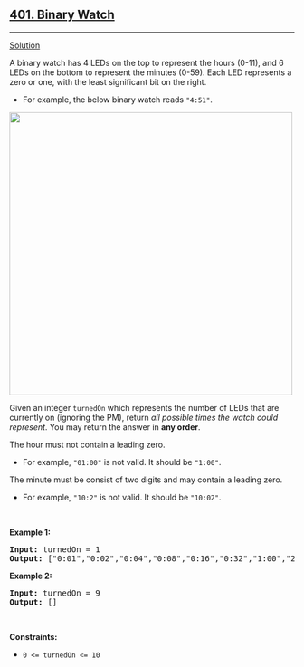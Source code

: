 <h2><a href="https://leetcode.com/problems/binary-watch/">401. Binary Watch</a></h2>
<hr>
<p>
<a href="./binary_watch.cpp">Solution</a>
</p>
<p>A binary watch has 4 LEDs on the top to represent the hours (0-11), and 6 LEDs on the bottom to represent&nbsp;the minutes (0-59). Each LED represents a zero or one, with the least significant bit on the right.</p>
<ul>
<li>For example, the below binary watch reads <code>"4:51"</code>.</li>
</ul>
<p><img alt="" src="https://assets.leetcode.com/uploads/2021/04/08/binarywatch.jpg" style="width: 500px; height: 500px;"></p>
<p>Given an integer <code>turnedOn</code> which represents the number of LEDs that are currently on (ignoring the PM), return <em>all possible times the watch could represent</em>. You may return the answer in <strong>any order</strong>.</p>
<p>The hour must not contain a leading zero.</p>
<ul>
<li>For example, <code>"01:00"</code> is not valid. It should be <code>"1:00"</code>.</li>
</ul>
<p>The minute must be consist of two digits and may contain a leading zero.</p>
<ul>
<li>For example, <code>"10:2"</code> is not valid. It should be <code>"10:02"</code>.</li>
</ul>
<p>&nbsp;</p>
<p><strong>Example 1:</strong></p>
<pre>
<strong>Input:</strong> turnedOn = 1
<strong>Output:</strong> ["0:01","0:02","0:04","0:08","0:16","0:32","1:00","2:00","4:00","8:00"]
</pre>
<p><strong>Example 2:</strong></p>
<pre>
<strong>Input:</strong> turnedOn = 9
<strong>Output:</strong> []
</pre>
<p>&nbsp;</p>
<p><strong>Constraints:</strong></p>
<ul>
<li><code>0 &lt;= turnedOn &lt;= 10</code></li>
</ul>
